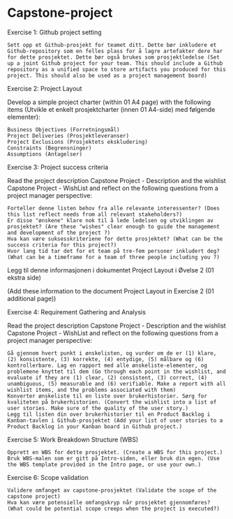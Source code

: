 # Capstone-project
Exercise 1: Github project setting

    Sett opp et Github-prosjekt for teamet ditt. Dette bør inkludere et Github-repository som en felles plass for å lagre artefakter dere har for dette prosjektet. Dette bør også brukes som prosjektledelse (Set up a joint Github project for your team. This should include a Github repository as a unified space to store artifacts you produced for this project. This should also be used as a project management board)

Exercise 2: Project Layout

Develop a simple project charter (within 01 A4 page) with the following items (Utvikle et enkelt prosjektcharter (innen 01 A4-side) med følgende elementer):

    Business Objectives (Forretningsmål)
    Project Deliveries (Prosjektleveranser)
    Project Exclusions (Prosjektets ekskludering)
    Constraints (Begrensninger)
    Assumptions (Antagelser)

Exercise 3: Project success criteria

Read the project description Capstone Project - Description and the wishlist Capstone Project - WishList and reflect on the following questions from a project manager perspective:

    Forteller denne listen behov fra alle relevante interessenter? (Does this list reflect needs from all relevant stakeholders?)
    Er disse "ønskene" klare nok til å lede ledelsen og utviklingen av prosjektet? (Are these "wishes" clear enough to guide the management and development of the project ?)
    Hva kan være suksesskriteriene for dette prosjektet? (What can be the success criteria for this project?)
    Hvor lang tid tar det for et team på tre-fem personer inkludert deg? (What can be a timeframe for a team of three people including you ?)

Legg til denne informasjonen i dokumentet Project Layout i Øvelse 2 (01 ekstra side)

(Add these information to the document Project Layout in Exercise 2 (01 additional page))

Exercise 4: Requirement Gathering and Analysis

Read the project description Capstone Project - Description and the wishlist Capstone Project - WishList and reflect on the following questions from a project manager perspective:

    Gå gjennom hvert punkt i ønskelisten, og vurder om de er (1) klare, (2) konsistente, (3) korrekte, (4) entydige, (5) målbare og (6) kontrollerbare. Lag en rapport med alle ønskeliste-elementer, og problemene knyttet til dem (Go through each point in the wishlist, and evaluate if they are (1) clear, (2) consistent, (3) correct, (4) unambiguous, (5) measurable and (6) verifiable. Make a report with all wishlist items, and the problems associated with them)
    Konverter ønskeliste til en liste over brukerhistorier. Sørg for kvaliteten på brukerhistorien. (Convert the wishlist into a list of user stories. Make sure of the quality of the user story.)
    Legg til listen din over brukerhistorier til en Product Backlog i Kanban-tavlen i Github-prosjektet (Add your list of user stories to a Product Backlog in your Kanban board in Github project.)

Exercise 5: Work Breakdown Structure (WBS)

    Opprett en WBS for dette prosjektet. (Create a WBS for this project.)
    Bruk WBS-malen som er gitt på Intro-siden, eller bruk din egen. (Use the WBS template provided in the Intro page, or use your own.)

Exercise 6: Scope validation

    Validere omfanget av capstone-prosjektet (Validate the scope of the capstone project)
    Hva kan være potensielle omfangskryp når prosjektet gjennomføres? (What could be potential scope creeps when the project is executed?)
